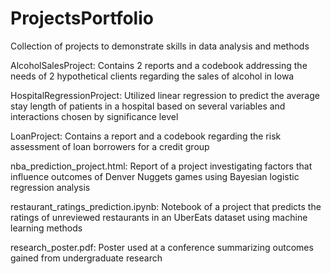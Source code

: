 # ProjectsPortfolio
Collection of projects to demonstrate skills in data analysis and methods

AlcoholSalesProject: Contains 2 reports and a codebook addressing the needs of 2 hypothetical clients regarding the sales of alcohol in Iowa

HospitalRegressionProject: Utilized linear regression to predict the average stay length of patients in a hospital based on several variables and interactions chosen by significance level

LoanProject: Contains a report and a codebook regarding the risk assessment of loan borrowers for a credit group

nba_prediction_project.html: Report of a project investigating factors that influence outcomes of Denver Nuggets games using Bayesian logistic regression analysis

restaurant_ratings_prediction.ipynb: Notebook of a project that predicts the ratings of unreviewed restaurants in an UberEats dataset using machine learning methods

research_poster.pdf: Poster used at a conference summarizing outcomes gained from undergraduate research 
